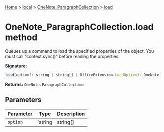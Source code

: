 [Home](./index) &gt; [local](local.md) &gt; [OneNote\_ParagraphCollection](local.onenote_paragraphcollection.md) &gt; [load](local.onenote_paragraphcollection.load.md)

# OneNote\_ParagraphCollection.load method

Queues up a command to load the specified properties of the object. You must call "context.sync()" before reading the properties.

**Signature:**
```javascript
load(option?: string | string[] | OfficeExtension.LoadOption): OneNote.ParagraphCollection;
```
**Returns:** `OneNote.ParagraphCollection`

## Parameters

|  Parameter | Type | Description |
|  --- | --- | --- |
|  `option` | `string | string[] | OfficeExtension.LoadOption` |  |

